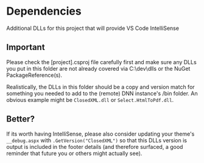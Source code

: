 # Dependencies

Additional DLLs for this project that will provide VS Code IntelliSense

## Important

Please check the [project].csproj file carefully first and make sure any DLLs you put in this folder are not already covered via C:\dev\dlls or the NuGet PackageReference(s).
 
Realistically, the DLLs in this folder should be a copy and version match for something you needed to add to the (remote) DNN instance's /bin folder. An obvious example might be `ClosedXML.dll` or `Select.HtmlToPdf.dll`.

## Better?

If its worth having IntelliSense, please also consider updating your theme's `__debug.aspx` with `.GetVersion("ClosedXML")` so that this DLLs version is output is included in the footer details (and therefore surfaced, a good reminder that future you or others might actually see).
